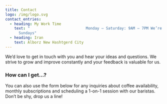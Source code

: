 ```yaml
---
title: Contact
logo: /img/logo.svg
contact_entries:
  - heading: My Work Time
    text: "                         Monday – Saturday: 9AM – 7PM We’re closed on
      Sundays"
  - heading: Iran
    text: Alborz New Hashtgerd City
---
```


We’d love to get in touch with you and hear your ideas and
questions. We strive to grow and improve constantly and your feedback
is valuable for us.

<h3 class="f4 b lh-title mb2">How can I get…?</h3>

You can also use the form below for any inquiries about coffee
availability, monthly subscriptions and scheduling a 1-on-1 session
with our baristas. Don’t be shy, drop us a line!
